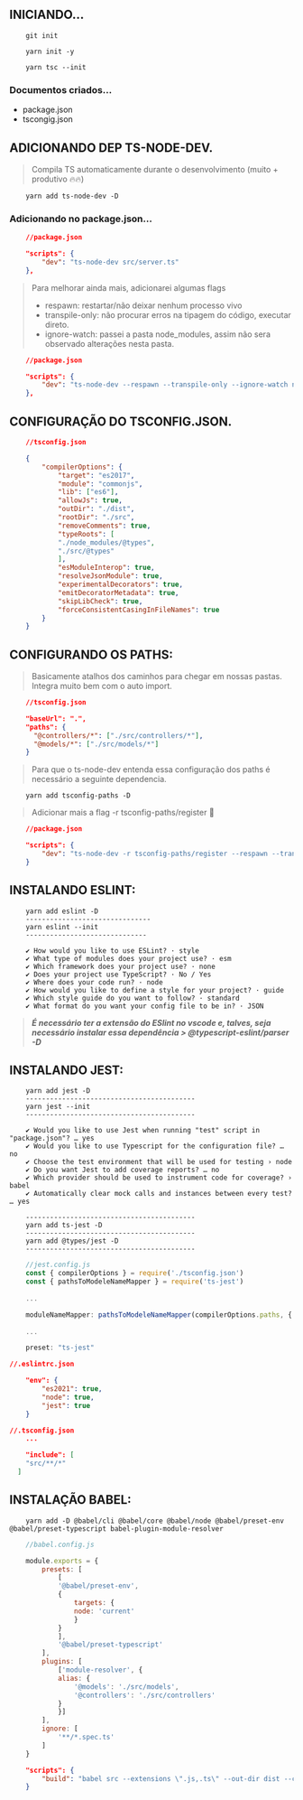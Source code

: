 



## INICIANDO...

```
    git init

    yarn init -y

    yarn tsc --init
```

### Documentos criados...
- package.json
- tscongig.json

## ADICIONANDO DEP TS-NODE-DEV.
> Compila TS automaticamente durante o desenvolvimento (muito + produtivo 🔥🔥)
```
    yarn add ts-node-dev -D
```
### Adicionando no package.json...
```json
    //package.json

    "scripts": {
        "dev": "ts-node-dev src/server.ts"
    },
```
> Para melhorar ainda mais, adicionarei algumas flags 
>* respawn: restartar/não deixar nenhum processo vivo
>* transpile-only: não procurar erros na tipagem do código, executar direto.
>* ignore-watch: passei a pasta node_modules, assim não sera observado alterações nesta pasta.

```json
    //package.json

    "scripts": {
        "dev": "ts-node-dev --respawn --transpile-only --ignore-watch node-modules src/server.ts"
    },
```

## CONFIGURAÇÃO DO TSCONFIG.JSON.
```json
    //tsconfig.json

    {
        "compilerOptions": {
            "target": "es2017",
            "module": "commonjs",
            "lib": ["es6"],
            "allowJs": true,
            "outDir": "./dist",
            "rootDir": "./src",
            "removeComments": true,
            "typeRoots": [
            "./node_modules/@types",
            "./src/@types"
            ],
            "esModuleInterop": true,
            "resolveJsonModule": true,
            "experimentalDecorators": true,
            "emitDecoratorMetadata": true,
            "skipLibCheck": true,
            "forceConsistentCasingInFileNames": true
        }
    }
```
## CONFIGURANDO OS PATHS:
> Basicamente atalhos dos caminhos para chegar em nossas pastas. Integra muito bem com o auto import.

```json
    //tsconfig.json

    "baseUrl": ".",
    "paths": {
      "@controllers/*": ["./src/controllers/*"],
      "@models/*": ["./src/models/*"]
    }
```
> Para que o ts-node-dev entenda essa configuração dos paths é necessário a seguinte dependencia.
```
    yarn add tsconfig-paths -D
```
> Adicionar mais a flag -r tsconfig-paths/register 💪
```json
    //package.json

    "scripts": {
        "dev": "ts-node-dev -r tsconfig-paths/register --respawn --transpile-only --ignore-watch node-modules src/server.ts"
    }
```

## INSTALANDO ESLINT:
```
    yarn add eslint -D
    -------------------------------
    yarn eslint --init
    ------------------------------

    ✔ How would you like to use ESLint? · style     
    ✔ What type of modules does your project use? · esm
    ✔ Which framework does your project use? · none
    ✔ Does your project use TypeScript? · No / Yes
    ✔ Where does your code run? · node
    ✔ How would you like to define a style for your project? · guide
    ✔ Which style guide do you want to follow? · standard
    ✔ What format do you want your config file to be in? · JSON
```
> ***É necessário ter a extensão do ESlint no vscode e, talves, seja necessário instalar essa dependência > @typescript-eslint/parser -D***

## INSTALANDO JEST:

```
    yarn add jest -D
    ------------------------------------------
    yarn jest --init
    ------------------------------------------

    ✔ Would you like to use Jest when running "test" script in "package.json"? … yes
    ✔ Would you like to use Typescript for the configuration file? … no
    ✔ Choose the test environment that will be used for testing › node
    ✔ Do you want Jest to add coverage reports? … no
    ✔ Which provider should be used to instrument code for coverage? › babel
    ✔ Automatically clear mock calls and instances between every test? … yes
    
    ------------------------------------------
    yarn add ts-jest -D
    ------------------------------------------
    yarn add @types/jest -D
    ------------------------------------------

```
```js
    //jest.config.js
    const { compilerOptions } = require('./tsconfig.json')
    const { pathsToModeleNameMapper } = require('ts-jest')
    
    ...

    moduleNameMapper: pathsToModeleNameMapper(compilerOptions.paths, { prefix: '<rootDIr>' }),
    
    ...

    preset: "ts-jest"
```
```json
//.eslintrc.json

    "env": {
        "es2021": true,
        "node": true,
        "jest": true
    }
```
```json
//.tsconfig.json
    ...

    "include": [
    "src/**/*"
  ]
```

## INSTALAÇÃO BABEL:

```
    yarn add -D @babel/cli @babel/core @babel/node @babel/preset-env @babel/preset-typescript babel-plugin-module-resolver
```
```js
    //babel.config.js

    module.exports = {
        presets: [
            [
            '@babel/preset-env',
            {
                targets: {
                node: 'current'
                }
            }
            ],
            '@babel/preset-typescript'
        ],
        plugins: [
            ['module-resolver', {
            alias: {
                '@models': './src/models',
                '@controllers': './src/controllers'
            }
            }]
        ],
        ignore: [
            '**/*.spec.ts'
        ]
    }
```
```json
    "scripts": {
        "build": "babel src --extensions \".js,.ts\" --out-dir dist --copy-files --no-copy-ignored",
    }
```
